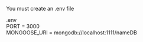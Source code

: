 You must create an .env file

.env <br />
PORT =  3000 <br/>
MONGOOSE_URI = mongodb://localhost:1111/nameDB 
